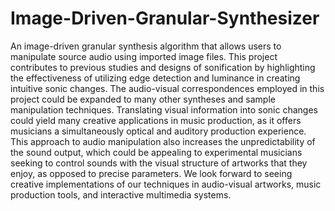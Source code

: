 # Image-Driven-Granular-Synthesizer
An image-driven granular synthesis algorithm that allows users to manipulate source audio using imported image files. This project contributes to previous studies and designs of sonification by highlighting the effectiveness of utilizing edge detection and luminance in creating intuitive sonic changes. The audio-visual correspondences employed in this project could be expanded to many other syntheses and sample manipulation techniques. Translating visual information into sonic changes could yield many creative applications in music production, as it offers musicians a simultaneously optical and auditory production experience. This approach to audio manipulation also increases the unpredictability of the sound output, which could be appealing to experimental musicians seeking to control sounds with the visual structure of artworks that they enjoy, as opposed to precise parameters. We look forward to seeing creative implementations of our techniques in audio-visual artworks, music production tools, and interactive multimedia systems.
